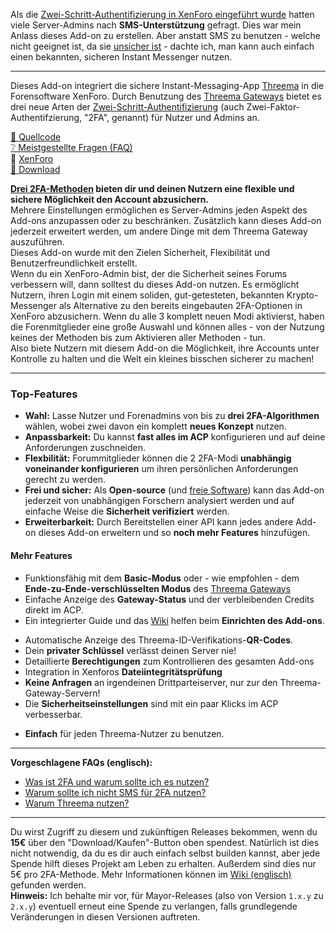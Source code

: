 Als die [Zwei-Schritt-Authentifizierung in XenForo eingeführt wurde](https://xenforo.com/community/threads/two-step-verification-and-security-improvements.99881/) hatten viele Server-Admins nach **SMS-Unterstützung** gefragt. Dies war mein Anlass dieses Add-on zu erstellen. Aber anstatt SMS zu benutzen - welche nicht geeignet ist, da sie [unsicher ist](https://github.com/rugk/xenforo-threema-gateway/wiki/FAQ#why-not-just-sms) - dachte ich, man kann auch einfach einen bekannten, sicheren Instant Messenger nutzen.

---

Dieses Add-on integriert die sichere Instant-Messaging-App  [Threema](https://threema.ch) in die Forensoftware XenForo. Durch Benutzung des [Threema Gateways](https://gateway.threema.ch) bietet es drei neue Arten der  [Zwei-Schritt-Authentifizierung](https://xenforo.com/community/threads/two-step-verification-and-security-improvements.99881/) (auch Zwei-Faktor-Authentifzierung, "2FA", genannt) für Nutzer und Admins an.

[📝 Quellcode](https://github.com/rugk/xenforo-threema-gateway)  
[❔ Meistgestellte Fragen (FAQ)](https://github.com/rugk/xenforo-threema-gateway/wiki/FAQ)  
🔵 [XenForo](https://xenforo.com/community/resources/threema-gateway-two-step-verification-sms-replacement.5454/)  
[🔽 Download](https://github.com/rugk/xenforo-threema-gateway/releases/latest)  

**[Drei 2FA-Methoden](https://github.com/rugk/xenforo-threema-gateway/blob/master/docs/2faMethods.md) bieten dir und deinen Nutzern eine flexible und sichere Möglichkeit den Account abzusichern.**  
Mehrere Einstellungen ermöglichen es Server-Admins jeden Aspekt des Add-ons anzupassen oder zu beschränken. Zusätzlich kann dieses Add-on jederzeit erweitert werden, um andere Dinge mit dem Threema Gateway auszuführen.  
Dieses Add-on wurde mit den Zielen Sicherheit, Flexibilität und Benutzerfreundlichkeit erstellt.  
Wenn du ein XenForo-Admin bist, der die Sicherheit seines Forums verbessern will, dann solltest du dieses Add-on nutzen. Es ermöglicht Nutzern, ihren Login mit einem soliden, gut-getesteten, bekannten Krypto-Messenger als Alternative zu den bereits eingebauten 2FA-Optionen in XenForo abzusichern. Wenn du alle 3 komplett neuen Modi aktivierst, haben die Forenmitglieder eine große Auswahl und können alles - von der Nutzung keines der Methoden bis zum Aktivieren aller Methoden - tun.  
Also biete Nutzern mit diesem Add-on die Möglichkeit, ihre Accounts unter Kontrolle zu halten und die Welt ein kleines bisschen sicherer zu machen!

---

### Top-Features

* **Wahl:** Lasse Nutzer und Forenadmins von bis zu **drei 2FA-Algorithmen** wählen, wobei zwei davon ein komplett **neues Konzept** nutzen.
* **Anpassbarkeit:** Du kannst **fast alles im ACP** konfigurieren und auf deine Anforderungen zuschneiden.
* **Flexbilität:** Forummitglieder können die 2 2FA-Modi **unabhängig voneinander konfigurieren** um ihren persönlichen Anforderungen gerecht zu werden.
* **Frei und sicher:** Als **Open-source** (und [freie Software](https://de.wikipedia.org/wiki/Freie_Software)) kann das Add-on jederzeit von unabhängigen Forschern analysiert werden und auf einfache  Weise die **Sicherheit verifiziert** werden.
* **Erweiterbarkeit:** Durch Bereitstellen einer API kann jedes andere Add-on dieses Add-on erweitern und so **noch mehr Features** hinzufügen.

#### Mehr Features

<!-- admin -->
* Funktionsfähig mit dem **Basic-Modus** oder - wie empfohlen - dem **Ende-zu-Ende-verschlüsselten Modus** des [Threema Gateways](https://gateway.threema.ch/de/products)
* Einfache Anzeige des **Gateway-Status** und der verbleibenden Credits direkt im ACP.
* Ein integrierter Guide und das  [Wiki](https://github.com/rugk/xenforo-threema-gateway/wiki/Setup) helfen beim **Einrichten des Add-ons**.
<!-- security -->
* Automatische Anzeige des Threema-ID-Verifikations-**QR-Codes**.
* Dein **privater Schlüssel** verlässt deinen Server nie!
* Detaillierte **Berechtigungen** zum Kontrollieren des gesamten Add-ons
* Integration in Xenforos **Dateiintegritätsprüfung**
* **Keine Anfragen** an irgendeinen Drittparteiserver, nur zur den Threema-Gateway-Servern!
* Die **Sicherheitseinstellungen** sind mit ein paar Klicks im ACP verbesserbar.
<!-- more -->
* **Einfach** für jeden Threema-Nutzer zu benutzen.

---

**Vorgeschlagene FAQs (englisch):**
* [Was ist 2FA und warum sollte ich es nutzen?](https://github.com/rugk/xenforo-threema-gateway/wiki/FAQ#what-is-two-factor-authentication-and-why-should-i-use-it)
* [Warum sollte ich nicht SMS für 2FA nutzen?](https://github.com/rugk/xenforo-threema-gateway/wiki/FAQ#why-not-just-sms)
* [Warum Threema nutzen?](https://github.com/rugk/xenforo-threema-gateway/wiki/FAQ#why-did-you-choose-threema-id-like-to-have-whatsapp-instead)

---

Du wirst Zugriff zu diesem und zukünftigen Releases bekommen, wenn du **15€** über den "Download/Kaufen"-Button oben spendest.
Natürlich ist dies nicht notwendig, da du es dir auch einfach selbst builden kannst, aber jede Spende hilft dieses Projekt am Leben zu erhalten. Außerdem sind dies nur 5€ pro 2FA-Methode. Mehr Informationen können im [Wiki (englisch)](https://github.com/rugk/xenforo-threema-gateway/wiki/FAQ#donations--releases) gefunden werden.  
**Hinweis:** Ich behalte mir vor, für Mayor-Releases (also von Version `1.x.y` zu `2.x.y`) eventuell erneut eine Spende zu verlangen, falls grundlegende Veränderungen in diesen Versionen auftreten.
